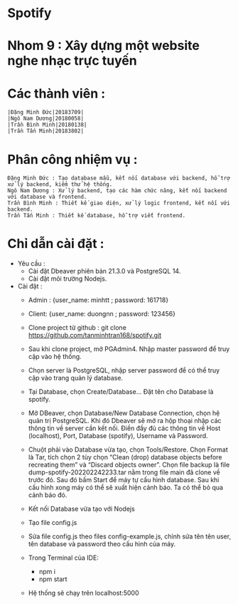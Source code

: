 # Spotify

# Nhom 9 : Xây dựng một website nghe nhạc trực tuyến
# Các thành viên : 
    |Đặng Minh Đức|20183709|
    |Ngô Nam Dương|20180058|
    |Trần Bình Minh|20180138|
    |Trần Tấn Minh|20183802|

# Phân công nhiệm vụ : 
    Đặng Minh Đức : Tạo database mẫu, kết nối database với backend, hỗ trợ xử lý backend, kiểm thử hệ thống.
    Ngô Nam Dương : Xử lý backend, tạo các hàm chức năng, kết nối backend với database và frontend.
    Trần Bình Minh : Thiết kế giao diện, xử lý logic frontend, kết nối với backend. 
    Trần Tấn Minh : Thiết kế database, hỗ trợ viết frontend.

# Chỉ dẫn cài đặt : 

- Yêu cầu : 
    - Cài đặt Dbeaver phiên bản 21.3.0 và PostgreSQL 14.  
    - Cài đặt môi trường Nodejs.
- Cài đặt : 
    - Admin : {user_name: minhtt ; password: 161718}
    - Client: {user_name: duongnn ; password: 123456}

    
  - Clone project từ github : git clone https://github.com/tanminhtran168/spotify.git

  - Sau khi clone project, mở PGAdmin4. Nhập master password để truy cập vào hệ thống.  
  - Chọn server là PostgreSQL, nhập server password để có thể truy cập vào trang quản lý database.  
  - Tại Database, chọn Create/Database… Đặt tên cho Database là spotify.  
  - Mở DBeaver, chọn Database/New Database Connection, chọn hệ quản trị PostgreSQL. Khi đó Dbeaver sẽ mở ra hộp thoại nhập các thông tin về server cần kết nối. Điền đầy đủ các thông tin về Host (localhost), Port, Database (spotify), Username và Password.  
  - Chuột phải vào Database vừa tạo, chọn Tools/Restore. Chọn Format là Tar, tích chọn 2 tùy chọn “Clean (drop) database objects before recreating  them” và “Discard objects owner”. Chọn file backup là file dump-spotify-202202242233.tar nằm trong file main đã clone về trước đó. Sau đó bấm Start để máy tự cấu hình database. Sau khi cấu hình xong máy có thể sẽ xuất hiện cảnh báo. Ta có thể bỏ qua cảnh báo đó.  

  - Kết nối Database vừa tạo với Nodejs 
   - Tạo file config.js   
   - Sửa file config.js theo files config-example.js, chỉnh sửa tên tên user, tên database và password theo cấu hình của máy. 

  - Trong Terminal của IDE:   
      - npm i   
      - npm start  
  - Hệ thống sẽ chạy trên localhost:5000  
